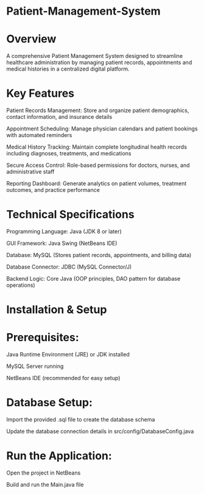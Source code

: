 # Patient-Management-System

# Overview
A comprehensive Patient Management System designed to streamline healthcare administration by managing patient records, appointments and medical histories in a centralized digital platform.

# Key Features
Patient Records Management: Store and organize patient demographics, contact information, and insurance details

Appointment Scheduling: Manage physician calendars and patient bookings with automated reminders

Medical History Tracking: Maintain complete longitudinal health records including diagnoses, treatments, and medications

Secure Access Control: Role-based permissions for doctors, nurses, and administrative staff

Reporting Dashboard: Generate analytics on patient volumes, treatment outcomes, and practice performance

# Technical Specifications
Programming Language: Java (JDK 8 or later)

GUI Framework: Java Swing (NetBeans IDE)

Database: MySQL (Stores patient records, appointments, and billing data)

Database Connector: JDBC (MySQL Connector/J)

Backend Logic: Core Java (OOP principles, DAO pattern for database operations)

# Installation & Setup
# Prerequisites:

Java Runtime Environment (JRE) or JDK installed

MySQL Server running

NetBeans IDE (recommended for easy setup)

# Database Setup:

Import the provided .sql file to create the database schema

Update the database connection details in src/config/DatabaseConfig.java

# Run the Application:

Open the project in NetBeans

Build and run the Main.java file
